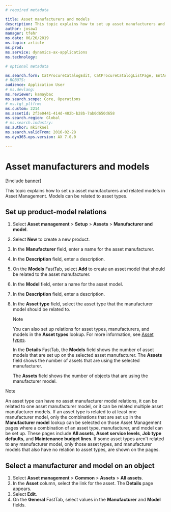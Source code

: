 ```yaml
---
# required metadata

title: Asset manufacturers and models
description: This topic explains how to set up asset manufacturers and related models in Asset Management.
author: josaw1
manager: tfehr
ms.date: 06/26/2019
ms.topic: article
ms.prod: 
ms.service: dynamics-ax-applications
ms.technology: 

# optional metadata

ms.search.form: CatProcureCatalogEdit, CatProcureCatalogListPage, EntAssetProductLookup
# ROBOTS: 
audience: Application User
# ms.devlang: 
ms.reviewer: kamaybac
ms.search.scope: Core, Operations
# ms.tgt_pltfrm: 
ms.custom: 2214
ms.assetid: 2f3e0441-414d-402b-b28b-7ab0d650d658
ms.search.region: Global
# ms.search.industry: 
ms.author: mkirknel
ms.search.validFrom: 2016-02-28
ms.dyn365.ops.version: AX 7.0.0

---
```


# Asset manufacturers and models

[!include [banner](../../includes/banner.md)]

 

This topic explains how to set up asset manufacturers and related models in Asset Management. Models can be related to asset types.

## Set up product-model relations

1. Select **Asset management** \> **Setup** \> **Assets** \> **Manufacturer and model**.
2. Select **New** to create a new product.
3. In the **Manufacturer** field, enter a name for the asset manufacturer.
4. In the **Description** field, enter a description.
5. On the **Models** FastTab, select **Add** to create an asset model that should be related to the asset manufacturer.
6. In the **Model** field, enter a name for the asset model.
7. In the **Description** field, enter a description.
8. In the **Asset type** field, select the asset type that the manufacturer model should be related to.

    > [!NOTE]
    > You can also set up relations for asset types, manufacturers, and models in the **Asset types** lookup. For more information, see [Asset types](../setup-for-objects/object-types.md).

    In the **Details** FastTab, the **Models** field shows the number of asset models that are set up on the selected asset manufacturer. The **Assets** field shows the number of assets that are using the selected manufacturer.
    
    The **Assets** field shows the number of objects that are using the manufacturer model.

> [!NOTE]
> An asset type can have no asset manufacturer model relations, it can be related to one asset manufacturer model, or it can be related multiple asset manufacturer models. If an asset type is related to at least one manufacturer model, only the combinations that are set up in the **Manufacturer model** lookup can be selected on those Asset Management pages where a combination of an asset type, manufacturer, and model can be set up. These pages include **All assets**, **Asset service levels**, **Job type defaults**, and **Maintenance budget lines**. If some asset types aren't related to any manufacturer model, only those asset types, and manufacturer models that also have no relation to asset types, are shown on the pages.

## Select a manufacturer and model on an object

1. Select **Asset management** \> **Common** \> **Assets** \> **All assets**.
2. In the **Asset** column, select the link for the asset. The **Details** page appears.
3. Select **Edit**.
4. On the **General** FastTab, select values in the **Manufacturer** and **Model** fields.
